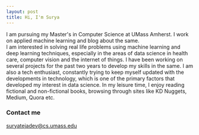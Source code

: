 ```yaml
---
layout: post
title: Hi, I'm Surya
---
```


I am pursuing my Master's in Computer Science at UMass Amherst. I work on applied machine learning and blog about the same.  
I am interested in solving real life problems using machine learning and deep learning techniques, especially in the areas of data science in health care, computer vision and the internet of things. I have been working on several projects for the past two years to develop my skills in the same. I am also a tech enthusiast, constantly trying to keep myself updated with the developments in technology, which is one of the primary factors that developed my interest in data science. In my leisure time, I enjoy reading fictional and non-fictional books, browsing through sites like KD Nuggets, Medium, Quora etc.

### Contact me
[suryatejadev@cs.umass.edu](mailto:suryatejadev@cs.umass.edu)
